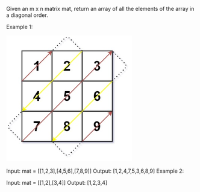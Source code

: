 Given an m x n matrix mat, return an array of all the elements of the array in a diagonal order.

 

Example 1:

<img src="../../assets/diag1-grid.jpg">


Input: mat = [[1,2,3],[4,5,6],[7,8,9]]
Output: [1,2,4,7,5,3,6,8,9]
Example 2:

Input: mat = [[1,2],[3,4]]
Output: [1,2,3,4]